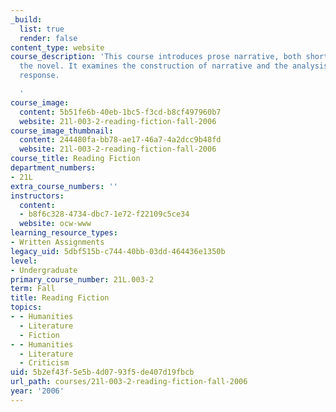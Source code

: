 ```yaml
---
_build:
  list: true
  render: false
content_type: website
course_description: 'This course introduces prose narrative, both short stories and
  the novel. It examines the construction of narrative and the analysis of literary
  response.

  '
course_image:
  content: 5b51fe6b-40eb-1bc5-f3cd-b8cf497960b7
  website: 21l-003-2-reading-fiction-fall-2006
course_image_thumbnail:
  content: 244480fa-bb78-ae17-46a7-4a2dcc9b48fd
  website: 21l-003-2-reading-fiction-fall-2006
course_title: Reading Fiction
department_numbers:
- 21L
extra_course_numbers: ''
instructors:
  content:
  - b8f6c328-4734-dbc7-1e72-f22109c5ce34
  website: ocw-www
learning_resource_types:
- Written Assignments
legacy_uid: 5dbf515b-c744-40bb-03dd-464436e1350b
level:
- Undergraduate
primary_course_number: 21L.003-2
term: Fall
title: Reading Fiction
topics:
- - Humanities
  - Literature
  - Fiction
- - Humanities
  - Literature
  - Criticism
uid: 5b2ef43f-5e5b-4d07-93f5-de407d19fbcb
url_path: courses/21l-003-2-reading-fiction-fall-2006
year: '2006'
---
```

